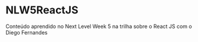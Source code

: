 # NLW5ReactJS
Conteúdo aprendido no Next Level Week 5 na trilha sobre o React JS com o Diego Fernandes
